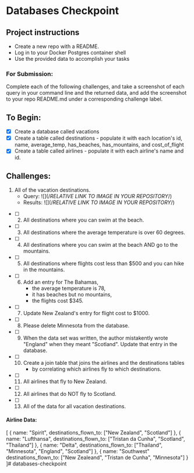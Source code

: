 # Databases Checkpoint

## Project instructions
- Create a new repo with a README.
- Log in to your Docker Postgres container shell
- Use the provided data to accomplish your tasks

### For Submission:
Complete each of the following challenges, and take a screenshot of each query in your command line and the returned data, and add the screenshot to your repo README.md under a corresponding challenge label.

## To Begin:
- [X] Create a database called vacations
- [X] Create a table called destinations
      - populate it with each location's id, name, average_temp, has_beaches, has_mountains, and cost_of_flight
- [X] Create a table called airlines
      - populate it with each airline's name and id.

## Challenges:
1. All of the vacation destinations.
      * Query: ![](/*RELATIVE LINK TO IMAGE IN YOUR REPOSITORY*/)
      * Results: ![](/*RELATIVE LINK TO IMAGE IN YOUR REPOSITORY*/)

- [ ] 2. All destinations where you can swim at the beach.
- [ ] 3. All destinations where the average temperature is over 60 degrees.
- [ ] 4. All destinations where you can swim at the beach AND go to the mountains.
- [ ] 5. All destinations where flights cost less than $500 and you can hike in the mountains.
- [ ] 6. Add an entry for The Bahamas,
      * the average temperature is 78,
      * it has beaches but no mountains,
      * the flights cost $345.
- [ ] 7. Update New Zealand's entry for flight cost to $1000.
- [ ] 8. Please delete Minnesota from the database.
- [ ] 9. When the data set was written, the author mistakently wrote "England" when they meant "Scotland". Update that entry in the database.
- [ ] 10. Create a join table that joins the airlines and the destinations tables
      * by correlating which airlines fly to which destinations.
- [ ] 11. All airlines that fly to New Zealand.
- [ ] 12. All airlines that do NOT fly to Scotland.
- [ ] 13. All of the data for all vacation destinations.

#### Airline Data:

[
  {
    name: "Spirit",
    destinations_flown_to: ["New Zealand", "Scotland"]
  },
  {
    name: "Lufthansa",
    destinations_flown_to: ["Tristan da Cunha", "Scotland", "Thailand"]
  },
  {
    name: "Delta",
    destinations_flown_to: ["Thailand", "Minnesota", "England", "Scotland"]
  },
  {
    name: "Southwest"
    destinations_flown_to: ["New Zealeand", "Tristan de Cunha", "Minnesota"]
  }
]# databases-checkpoint
